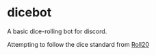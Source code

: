 # dicebot

A basic dice-rolling bot for discord.

Attempting to follow the dice standard from [Roll20](https://wiki.roll20.net/Dice_Reference)
